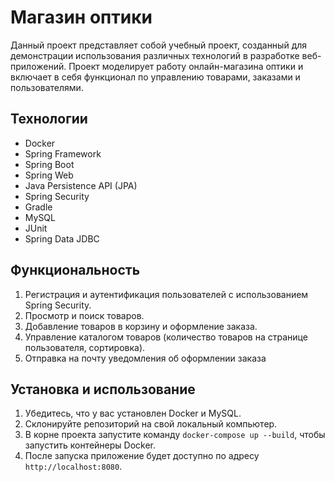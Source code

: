 # Магазин оптики

Данный проект представляет собой учебный проект, созданный для демонстрации использования различных технологий в разработке веб-приложений. Проект моделирует работу онлайн-магазина оптики и включает в себя функционал по управлению товарами, заказами и пользователями.

## Технологии

- Docker
- Spring Framework
- Spring Boot
- Spring Web
- Java Persistence API (JPA)
- Spring Security
- Gradle
- MySQL
- JUnit
- Spring Data JDBC

## Функциональность

1. Регистрация и аутентификация пользователей с использованием Spring Security.
2. Просмотр и поиск товаров.
3. Добавление товаров в корзину и оформление заказа.
4. Управление каталогом товаров (количество товаров на странице пользователя, сортировка).
5. Отправка на почту уведомления об оформлении заказа

## Установка и использование

1. Убедитесь, что у вас установлен Docker и MySQL.
2. Склонируйте репозиторий на свой локальный компьютер.
3. В корне проекта запустите команду `docker-compose up --build`, чтобы запустить контейнеры Docker.
4. После запуска приложение будет доступно по адресу `http://localhost:8080`.
